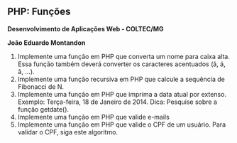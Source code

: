 ## PHP: Funções

**Desenvolvimento de Aplicações Web - COLTEC/MG**

**João Eduardo Montandon**

1. Implemente uma função em PHP que converta um nome para caixa alta. Essa função também deverá converter os caracteres acentuados (ã, á, â, ...).
2. Implemente uma função recursiva em PHP que calcule a sequência de Fibonacci de N.
3. Implemente uma função em PHP que imprima a data atual por extenso. Exemplo: Terça-feira, 18 de Janeiro de 2014. Dica: Pesquise sobre a função getdate().
4. Implemente uma função em PHP que valide e-mails
5. Implemente uma função em PHP que valide o CPF de um usuário. Para validar o CPF, siga este algoritmo.
